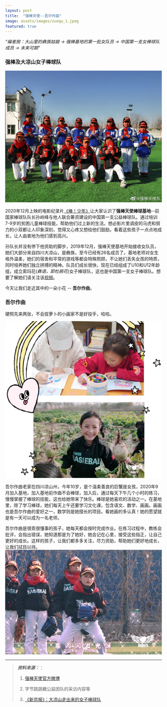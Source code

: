 ```yaml
---
layout: post
title:  "强棒天使--吾尔作曲"
image: assets/images/zuoqu_1.jpeg
featured: true
---
```


*"编者按：大山里的彝族姑娘 -> 强棒基地的第一批女队员 -> 中国第一支女棒球队成员 -> 未来可期"*

### 强棒及大凉山女子棒球队

![女子棒球队2](../assets/images/女子棒球队2.jpeg)

2020年12月上映的电影纪录片[《棒！少年》](https://movie.douban.com/subject/34930862/)让大家认识了**强棒天使棒球基地**--前国家棒球队队长孙岭峰与他人联合筹资建设的中国第一支公益棒球队。通过培训7-9岁的贫困儿童棒球技能，帮助他们过上新的生活。想必影片里调皮的马虎和努力的小双都让人印象深刻，觉得又心疼又想给他们鼓励。看着这些孩子一点点地成长，让人由衷地为他们感到高兴。

孙队长并没有停下他资助的脚步，2019年12月，强棒天使基地开始接收女队员，她们大部分来自四川大凉山，是彝族，至今已经有26名成员了。基地老师对女生格外温柔，她们的宿舍和平常的游戏等都会特殊照顾，不让她们丢失女孩的特质，同时培养她们独立拼搏的精神。队员们成长很快，现在已经组成了U10和U12年龄组，成立索玛花(*彝语，即杜鹃花*)女子棒球队，这也是中国第一支女子棒球队。想要了解她们请关注该[视频](https://weibo.com/tv/show/1034:4598808034869318?from=old_pc_videoshow)。

今天让我们走近其中的一朵小花 -- **吾尔作曲**。

### 吾尔作曲
硬照先来两张，不会拔萝卜的小画家不是好投手，哈哈。

![吾尔作曲萝卜画画](../assets/images/wuerzuoqu.jpeg)

吾尔作曲老家在四川凉山州，今年10岁，是个温柔善良的巨蟹座女孩，2020年9月加入基地，加入基地前作曲不会棒球，加入后，通过每天下午几个小时的练习，慢慢掌握了棒球的技能，这也给她带来了快乐。棒球是她喜欢的活动之一。在基地里，除了学习棒球，她们每天上午还要学习文化课，包含语文、数学、画画。画画也是吾尔作曲的爱好之一，数学则是她擅长的项目。看她画的多认真！她的愿望就是有一天可以成为一名老师。

吾尔作曲是很乖很懂事的孩子，她每天都会按时完成作业。在练习过程中，教练会批评，会指出错误，她知道那是为了她好，她会记在心里，接受这些指正，让自己更好的成长。这样的孩子，让我们都多多关注，尽力资助，帮助她们更好地成长，让我们拭目以待。
![吾尔作曲棒球](../assets/images/吾尔作曲棒球.jpeg)

-----
>***资料来源：***：
>
>1. [强棒天使官方微博](https://weibo.com/PBangels?is_hot=1)
>
>2. 字节跳跳糖公益团队的采访内容等
>
>3. [《新京报》：大凉山走出来的女子棒球队](https://www.bjnews.com.cn/detail/160808745815171.html)
